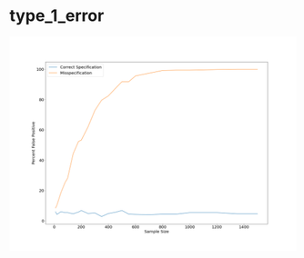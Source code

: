 # type_1_error


![alt text](https://github.com/matthewvowels1/type_1_error/blob/main/type_1_error_rate_misspecification.png)
